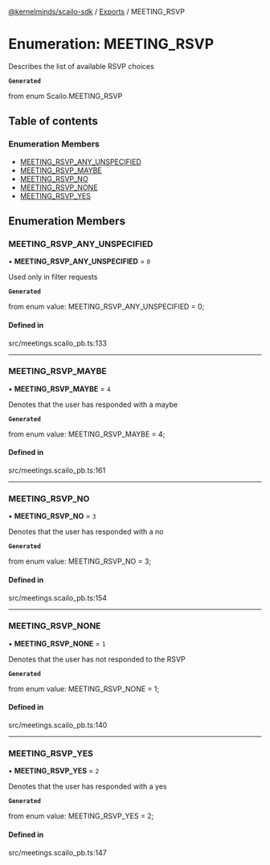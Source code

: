 [@kernelminds/scailo-sdk](../README.md) / [Exports](../modules.md) / MEETING\_RSVP

# Enumeration: MEETING\_RSVP

Describes the list of available RSVP choices

**`Generated`**

from enum Scailo.MEETING_RSVP

## Table of contents

### Enumeration Members

- [MEETING\_RSVP\_ANY\_UNSPECIFIED](MEETING_RSVP.md#meeting_rsvp_any_unspecified)
- [MEETING\_RSVP\_MAYBE](MEETING_RSVP.md#meeting_rsvp_maybe)
- [MEETING\_RSVP\_NO](MEETING_RSVP.md#meeting_rsvp_no)
- [MEETING\_RSVP\_NONE](MEETING_RSVP.md#meeting_rsvp_none)
- [MEETING\_RSVP\_YES](MEETING_RSVP.md#meeting_rsvp_yes)

## Enumeration Members

### MEETING\_RSVP\_ANY\_UNSPECIFIED

• **MEETING\_RSVP\_ANY\_UNSPECIFIED** = ``0``

Used only in filter requests

**`Generated`**

from enum value: MEETING_RSVP_ANY_UNSPECIFIED = 0;

#### Defined in

src/meetings.scailo_pb.ts:133

___

### MEETING\_RSVP\_MAYBE

• **MEETING\_RSVP\_MAYBE** = ``4``

Denotes that the user has responded with a maybe

**`Generated`**

from enum value: MEETING_RSVP_MAYBE = 4;

#### Defined in

src/meetings.scailo_pb.ts:161

___

### MEETING\_RSVP\_NO

• **MEETING\_RSVP\_NO** = ``3``

Denotes that the user has responded with a no

**`Generated`**

from enum value: MEETING_RSVP_NO = 3;

#### Defined in

src/meetings.scailo_pb.ts:154

___

### MEETING\_RSVP\_NONE

• **MEETING\_RSVP\_NONE** = ``1``

Denotes that the user has not responded to the RSVP

**`Generated`**

from enum value: MEETING_RSVP_NONE = 1;

#### Defined in

src/meetings.scailo_pb.ts:140

___

### MEETING\_RSVP\_YES

• **MEETING\_RSVP\_YES** = ``2``

Denotes that the user has responded with a yes

**`Generated`**

from enum value: MEETING_RSVP_YES = 2;

#### Defined in

src/meetings.scailo_pb.ts:147
